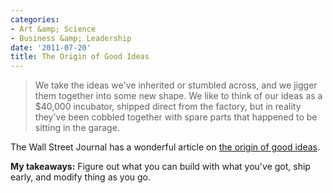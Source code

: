 ```yaml
---
categories:
- Art &amp; Science
- Business &amp; Leadership
date: '2011-07-20'
title: The Origin of Good Ideas
---
```


<blockquote>We take the ideas we've inherited or stumbled across, and we jigger them together into some new shape. We like to think of our ideas as a $40,000 incubator, shipped direct from the factory, but in reality they've been cobbled together with spare parts that happened to be sitting in the garage.</blockquote>

The Wall Street Journal has a wonderful article on <a href="http://online.wsj.com/article/SB10001424052748703989304575503730101860838.html?mod=WSJ_Books_LS_Books_2">the origin of good ideas</a>.

<strong>My takeaways:</strong> Figure out what you can build with what you've got, ship early, and modify thing as you go.